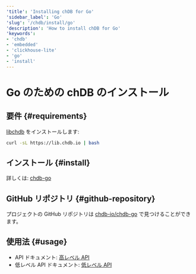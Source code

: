 ```yaml
---
'title': 'Installing chDB for Go'
'sidebar_label': 'Go'
'slug': '/chdb/install/go'
'description': 'How to install chDB for Go'
'keywords':
- 'chdb'
- 'embedded'
- 'clickhouse-lite'
- 'go'
- 'install'
---
```





# Go のための chDB のインストール

## 要件 {#requirements}

[libchdb](https://github.com/chdb-io/chdb) をインストールします:

```bash
curl -sL https://lib.chdb.io | bash
```

## インストール {#install}

詳しくは: [chdb-go](https://github.com/chdb-io/chdb-go)

## GitHub リポジトリ {#github-repository}

プロジェクトの GitHub リポジトリは [chdb-io/chdb-go](https://github.com/chdb-io/chdb-go) で見つけることができます。

## 使用法 {#usage}

- API ドキュメント: [高レベル API](https://github.com/chdb-io/chdb-go/blob/main/chdb.md)
- 低レベル API ドキュメント: [低レベル API](https://github.com/chdb-io/chdb-go/blob/main/lowApi.md)
